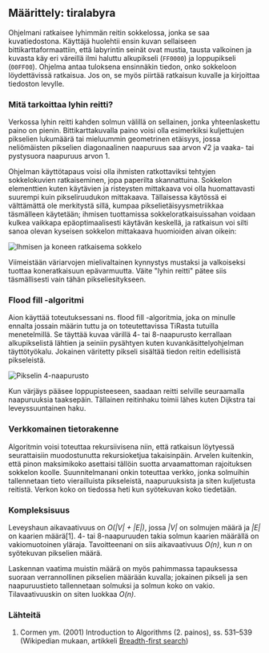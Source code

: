 ## Määrittely: tiralabyra

Ohjelmani ratkaisee lyhimmän reitin sokkelossa, jonka se saa kuvatiedostona.
Käyttäjä huolehtii ensin kuvan sellaiseen bittikarttaformaattiin, että
labyrintin seinät ovat mustia, tausta valkoinen ja kuvasta käy eri väreillä
ilmi haluttu alkupikseli (`FF0000`) ja loppupikseli (`00FF00`). Ohjelma antaa
tuloksena ensinnäkin tiedon, onko sokkeloon löydettävissä ratkaisua. Jos on,
se myös piirtää ratkaisun kuvalle ja kirjoittaa tiedoston levylle.

### Mitä tarkoittaa lyhin reitti?

Verkossa lyhin reitti kahden solmun välillä on sellainen, jonka yhteenlaskettu
paino on pienin. Bittikarttakuvalla paino voisi olla esimerkiksi kuljettujen
pikselien lukumäärä tai mieluummin geometrinen etäisyys, jossa neliömäisten
pikselien diagonaalinen naapuruus saa arvon √2 ja vaaka- tai pystysuora
naapuruus arvon 1.

Ohjelman käyttötapaus voisi olla ihmisten ratkottaviksi tehtyjen sokkelokuvien
ratkaiseminen, jopa paperilta skannattuina. Sokkelon elementtien kuten käytävien
ja risteysten mittakaava voi olla huomattavasti suurempi kuin pikseliruudukon
mittakaava. Tällaisessa käytössä ei
välttämättä ole merkitystä sillä, kumpaa pikselietäisyysmetriikkaa täsmälleen käytetään;
ihmisen tuottamissa sokkeloratkaisuissahan voidaan kulkea vaikkapa
epäoptimaalisesti käytävän keskellä, ja ratkaisun voi silti sanoa olevan
kyseisen sokkelon mittakaava huomioiden aivan oikein:

![Ihmisen ja koneen ratkaisema sokkelo](https://i.imgur.com/RD9Ga5C.png)

Viimeistään väriarvojen mielivaltainen kynnystys mustaksi ja valkoiseksi
tuottaa koneratkaisuun epävarmuutta. Väite "lyhin reitti" pätee siis täsmällisesti
vain tähän pikseliesitykseen.

### Flood fill -algoritmi

Aion käyttää toteutuksessani ns. flood fill -algoritmia, joka on minulle
ennalta jossain määrin tuttu ja on toteutettavissa TiRasta tutuilla
menetelmillä. Se täyttää kuvaa värillä 4- tai 8-naapurusto
kerrallaan alkupikselistä lähtien ja seiniin pysähtyen kuten
kuvankäsittelyohjelman täyttötyökalu. Jokainen väritetty pikseli sisältää
tiedon reitin edellisistä pikseleistä.

![Pikselin 4-naapurusto](https://i.imgur.com/uYwkbKF.png)

Kun värjäys pääsee loppupisteeseen, saadaan reitti selville
seuraamalla naapuruuksia taaksepäin. Tällainen reitinhaku toimii lähes kuten
Dijkstra tai leveyssuuntainen haku.

### Verkkomainen tietorakenne

Algoritmin voisi toteuttaa rekursiivisena niin, että ratkaisun löytyessä
seurattaisiin muodostunutta rekursioketjua takaisinpäin. Arvelen kuitenkin, että
pinon maksimikoko asettaisi tällöin suotta arvaamattoman rajoituksen sokkelon koolle.
Suunnitelmanani onkin toteuttaa verkko, jonka solmuihin tallennetaan tieto
vierailluista pikseleistä, naapuruuksista ja siten kuljetusta reitistä. Verkon
koko on tiedossa heti kun syötekuvan koko tiedetään.

### Kompleksisuus

Leveyshaun aikavaativuus on *O(|V| + |E|)*, jossa *|V|* on solmujen
määrä ja *|E|* on kaarien määrä[1]. 4- tai 8-naapuruuden
takia solmun kaarien määrällä on vakiomuotoinen yläraja.
Tavoitteenani on siis aikavaativuus *O(n)*, kun *n* on syötekuvan pikselien määrä.

Laskennan vaatima muistin määrä on myös pahimmassa tapauksessa suoraan
verrannollinen pikselien määrään kuvalla; jokainen pikseli ja sen naapuruustieto
tallennetaan solmuksi ja solmun koko on vakio. Tilavaativuuskin on siten luokkaa *O(n)*.

### Lähteitä

1. Cormen ym. (2001) Introduction to Algorithms (2. painos), ss. 531–539 (Wikipedian mukaan, artikkeli [Breadth-first search](https://en.wikipedia.org/wiki/Breadth-first_search))
